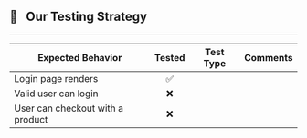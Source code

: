 ## 🧪 &nbsp; Our Testing Strategy

---

| Expected Behavior                | Tested | Test Type | Comments |
| -------------------------------- | :----: | :-------: | -------- |
| Login page renders               |   ✅   |           |          |
| Valid user can login             |   ❌   |           |          |
| User can checkout with a product |   ❌   |           |          |

<!-- ✅
❌ -->

